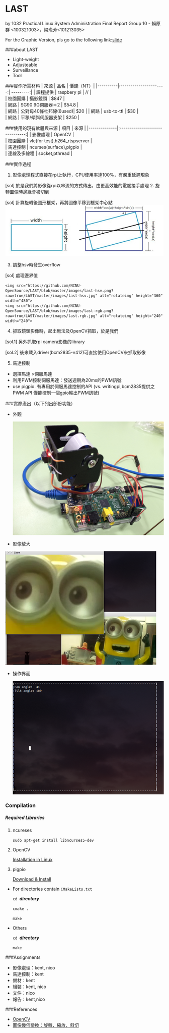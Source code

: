 # LAST
by 1032 Practical Linux System Administration Final Report Group 10 -  賴原群 <100321003>，梁瑜芳<101213035>

For the Graphic Version, pls go to the following link:[slide](http://www.slideshare.net/HazelLiang2/last-49903698)


###about LAST 
*   Light-weight
*   Adjusteable
*   Surveillance
*   Tool

###實作所需材料
| 來源     |      品名              | 價錢（NT）|
|----------|:----------------------:| ---------:|
| 課程提供 |  raspbery pi           |  //       |        
| 校園團購 |    攝影鏡頭            |  $847     |      
| 網路     | SG90 9G伺服器＊2       |  $54.8    |        
| 網路     | 公對母40條杜邦線(6used)|  $20      |
| 網路     | usb-to-ttl             |  $30      |        
| 網路     | 平移/傾斜伺服器支架    |  $250     |        

###使用的現有軟體與來源
|   項目       |       來源                      |
|--------------|:-------------------------------:| 
| 影像處理     | OpenCV                          |         
| 校園團購     | vlc(for test),h264_rtspserver   |        
| 馬達控制     | ncurses(surface),pigpio         |          
| 連線及多線程 | socket,pthread                  |  

###實作過程
1.  影像處理程式直接在rpi上執行，CPU使用率達100%，有嚴重延遲現象

  [sol] 於是我們將影像從rpi以串流的方式傳出，由更高效能的電腦接手處理
2.  旋轉圖像時邊緣會被切到
  
  [sol] 計算旋轉後圖形框架，再將圖像平移到框架中心點
    ![rotateimg](https://raw.githubusercontent.com/NCNU-OpenSource/LAST/master/images/last-rotateimg.jpg)

3.  調整hsv時發生overflow

  [sol] 處理邊界值
  
    <img src="https://github.com/NCNU-OpenSource/LAST/blob/master/images/last-hsv.png?raw=true/LAST/master/images/last-hsv.jpg" alt="rotateimg" height="360" width="480">
    <img src="https://github.com/NCNU-OpenSource/LAST/blob/master/images/last-rgb.png?raw=true/LAST/master/images/last.rgb.jpg" alt="rotateimg" height="240" width="240">
4.  抓取鏡頭影像時，起出無法及OpenCV抓取，於是我們

  [sol.1] 另外抓取rpi camera影像的library

  [sol.2] 後來載入driver(bcm2835-v412)可直接使用OpenCV來抓取影像
  
5.  馬達控制
  - 選擇馬達
    \>伺服馬達
  - 利用PWM控制伺服馬達：發送週期為20ms的PWM訊號
  - use pigpio. 有專用於伺服馬達控制的API  (vs. writingpi,bcm2835提供之PWM API 僅能控制一個gpio輸出PWM訊號)
  
###實際產出（以下列出部份功能）
* 外觀

  <img src="https://github.com/NCNU-OpenSource/LAST/blob/master/images/IMG_2826.JPG?raw=true" alt="end profuct" height="360" width="480">
  
 * 影像放大
 
  <img src="https://github.com/NCNU-OpenSource/LAST/blob/master/images/enable%20zoom.png?raw=true" alt="enlarge zoom" height="360" width="480">

* 操作界面

   <img src="https://github.com/NCNU-OpenSource/LAST/blob/master/images/ui.png?raw=true" alt="control ui" height="360" width="480">

### Compilation

##### Required Libraries

1. ncureses

    `sudo apt-get install libncurses5-dev`

2. OpenCV

    [Installation in Linux](http://docs.opencv.org/doc/tutorials/introduction/linux_install/linux_install.html#linux-installation)

3. pigpio

    [Download & Install](http://abyz.co.uk/rpi/pigpio/download.html)

* For directories contain `CMakeLists.txt`

    `cd `***directory***

    `cmake .`

    `make`

* Others

    `cd `***directory***

    `make`


###Assignments
* 影像處理：kent, nico
* 馬達控制：kent
* 備材：kent
* 組裝：kent, nico
* 文件：nico
* 報告：kent,nico

###References
* [OpenCV](http://docs.opencv.org)
* [圖像幾何變換：旋轉，縮放，斜切](http://blog.csdn.net/xiaowei_cqu/article/details/7616044)

